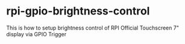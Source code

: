 # rpi-gpio-brightness-control
This is how to setup brightness control of RPI Official Touchscreen 7" display via GPIO Trigger

